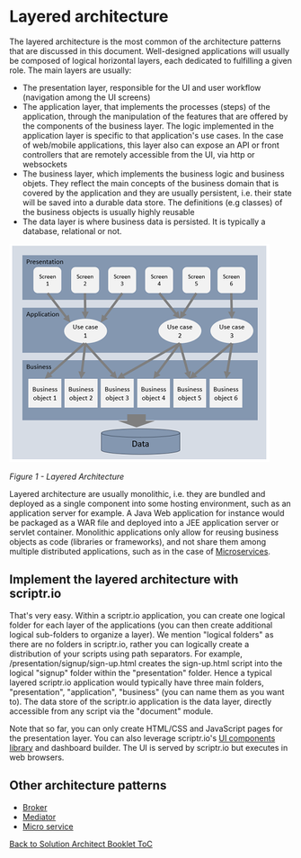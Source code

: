 # Layered architecture

The layered architecture is the most common of the architecture patterns that are discussed in this document. 
Well-designed applications will usually be composed of logical horizontal layers, each dedicated to fulfilling a given role. The main layers are usually: 
- The presentation layer, responsible for the UI and user workflow (navigation among the UI screens)
- The application layer, that implements the processes (steps) of the application, through the manipulation of the features that are offered by the components of the business layer.
The logic implemented in the application layer is specific to that application's use cases. In the case of web/mobile applications, this layer also can expose an API or front controllers that are remotely accessible from the UI, via http or websockets
- The business layer, which implements the business logic and business objets. They reflect the main concepts of the business domain that is covered by the application and they are usually persistent, i.e. their state will be saved into a durable data store. The definitions (e.g classes) of the business objects is usually highly reusable
- The data layer is where business data is persisted. It is typically a database, relational or not.

![layered architecture](./layered.PNG)

*Figure 1 - Layered Architecture*

Layered architecture are usually monolithic, i.e. they are bundled and deployed as a single component into some hosting environment, such as an application server for example. A Java Web application for instance would be packaged as a WAR file and deployed into a JEE application server or servlet container. Monolithic applications only allow for reusing business objects as code (libraries or frameworks), and not share them among multiple distributed applications, such as in the case of [Microservices](./micro_services.md).

## Implement the layered architecture with scriptr.io

That's very easy. Within a scriptr.io application, you can create one logical folder for each layer of the applications (you can then create additional logical sub-folders to organize a layer). We mention "logical folders" as there are no folders in scriptr.io, rather you can logically create a distribution of your scripts using path separators. For example, /presentation/signup/sign-up.html creates the sign-up.html script into the logical "signup" folder within the "presentation" folder. Hence a typical layered scriptr.io application would typically have three main folders, "presentation", "application", "business" (you can name them as you want to). The data store of the scriptr.io application is the data layer, directly accessible from any script via the "document" module.

Note that so far, you can only create HTML/CSS and JavaScript pages for the presentation layer. You can also leverage scriptr.io's [UI components library](https://github.com/scriptrdotio/UIComponents) and dashboard builder. The UI is served by scriptr.io but executes in web browsers.

## Other architecture patterns
- [Broker](./broker.md)
- [Mediator](./mediator.md)
- [Micro service](./micro_service.md)

[Back to Solution Architect Booklet ToC](./solution_architect_booklet.md#toc)
